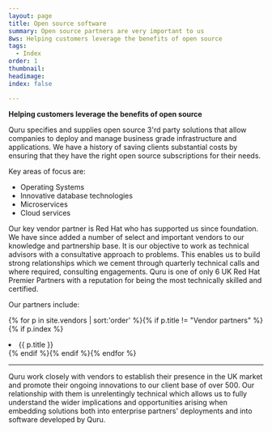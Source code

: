 ```yaml
---
layout: page
title: Open source software
summary: Open source partners are very important to us
8ws: Helping customers leverage the benefits of open source
tags:
  - Index
order: 1
thumbnail:
headimage:
index: false

---
```


**Helping customers leverage the benefits of open source**




Quru specifies and supplies open source 3'rd party solutions that allow companies to deploy and manage business grade infrastructure and applications. We have a history of saving clients substantial costs by ensuring that they have the right open source subscriptions for their needs.

Key areas of focus are:

* Operating Systems
* Innovative database technologies
* Microservices
* Cloud services

Our key vendor partner is Red Hat who has supported us since foundation. We have since added a number of select and important vendors to our knowledge and partnership base. It is our objective to work as technical advisors with a consultative approach to problems.  This enables us to build strong relationships which we cement through quarterly technical calls and where required, consulting engagements. Quru is one of only 6 UK Red Hat Premier Partners with a reputation for being the most technically skilled and certified.


Our partners include:

{% for p in site.vendors | sort:'order' %}{% if p.title != "Vendor partners" %}{% if p.index %}<li>{{ p.title }}</li>{% endif %}{% endif %}{% endfor %}

-----
Quru work closely with vendors to establish their presence in the UK market and promote their ongoing innovations to our client base of over 500.  Our relationship with them is unrelentingly technical which allows us to fully understand the wider implications and opportunities arising when embedding solutions both into  enterprise partners' deployments and into software  developed by Quru.  
